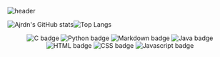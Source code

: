 ![header](https://capsule-render.vercel.app/api?type=waving&color=2fe2fa&height=300&section=header&text=Welcome%20To%20My%20GitHub!&fontSize=70&animation=twinkling&fontColor=ffffff&fontAlignY=43)

![Ajrdn's GitHub stats](https://github-readme-stats.vercel.app/api?username=Ajrdn&show_icons=true&theme=radical)![Top Langs](https://github-readme-stats.vercel.app/api/top-langs/?username=Ajrdn&layout=compact&theme=monokai)

<div align="center">
  
  ![C badge](https://img.shields.io/badge/C-A8B9CC?style=flat&logo=C&logoColor=f5f103)
  ![Python badge](https://img.shields.io/badge/Python-3776AB?style=flat&logo=Python&logoColor=51a2ff)
  ![Markdown badge](https://img.shields.io/badge/Markdown-000000?style=flat&logo=Markdown&logoColor=000000)
  ![Java badge](https://img.shields.io/badge/Java-DE3D3D?style=flat&logo=Java&logoColor=3D80DE)
  ![HTML badge](https://img.shields.io/badge/HTML-E34F26?style=flat&logo=Java&logoColor=ff0000)
  ![CSS badge](https://img.shields.io/badge/CSS-1572B6?style=flat&logo=Java&logoColor=ff0000)
  ![Javascript badge](https://img.shields.io/badge/Javascript-F7DF1E?style=flat&logo=Java&logoColor=ff0000)
<div>

